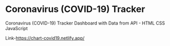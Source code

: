 # Coronavirus (COVID-19) Tracker

Coronavirus (COVID-19) Tracker Dashboard with Data from API - HTML CSS JavaScript

Link-https://chart-covid19.netlify.app/
